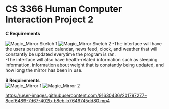 # CS 3366 Human Computer Interaction Project 2   

**C Requirements**  


   ![Magic_Mirror Sketch 1](https://user-images.githubusercontent.com/91630436/201793407-128ae8a8-3c83-4cde-895a-54b858b80792.png)
   ![Magic_Mirror Sketch 2](https://user-images.githubusercontent.com/91630436/201793450-f5f2ee1f-beed-4b03-a2d2-fc510aef45fb.png)
-The interface will have the users personalized calendar, news feed, clock, and weather that will constantly be updated everytime the program is ran.  
-The interface will also have health-related information such as sleeping information, information about weight that is constantly being updated, and how long the mirror has been in use.
  
**B Requirements**   
   ![Magic_Mirror 1](https://user-images.githubusercontent.com/91630436/201795225-e8fcdf35-676f-4f1e-aa90-fbdc9cabef4a.png)
   ![Magic_Mirror 2](https://user-images.githubusercontent.com/91630436/201795242-a7c2087e-e5c8-497d-8489-73707a5c9469.png)  



https://user-images.githubusercontent.com/91630436/201797277-8cef6489-7d67-402b-b8eb-b7646745dd80.mp4




